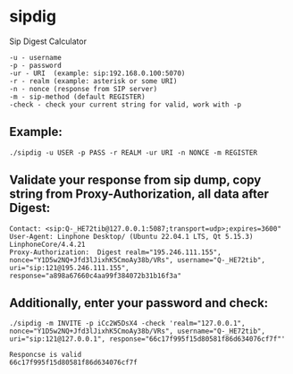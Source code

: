 # sipdig
Sip Digest Calculator

```
-u - username
-p - password
-ur - URI  (example: sip:192.168.0.100:5070)
-r - realm (example: asterisk or some URI)
-n - nonce (response from SIP server)
-m - sip-method (default REGISTER)
-check - check your current string for valid, work with -p 
```
## Example:
```
./sipdig -u USER -p PASS -r REALM -ur URI -n NONCE -m REGISTER
```

## Validate your response from sip dump, copy string from Proxy-Authorization, all data after Digest:

```
Contact: <sip:Q-_HE72tib@127.0.0.1:5087;transport=udp>;expires=3600"
User-Agent: Linphone Desktop/ (Ubuntu 22.04.1 LTS, Qt 5.15.3) LinphoneCore/4.4.21
Proxy-Authorization:  Digest realm="195.246.111.155", nonce="Y1D5w2NQ+Jfd3lJixhK5CmoAy38b/VRs", username="Q-_HE72tib",  uri="sip:121@195.246.111.155", response="a898a67660c4aa99f384072b31b16f3a"
```

## Additionally, enter your password and check:

```
./sipdig -m INVITE -p iCc2W5DsX4 -check 'realm="127.0.0.1", nonce="Y1D5w2NQ+Jfd3lJixhK5CmoAy38b/VRs", username="Q-_HE72tib", uri="sip:121@127.0.0.1", response="66c17f995f15d80581f86d634076cf7f"'

Responcse is valid
66c17f995f15d80581f86d634076cf7f
```